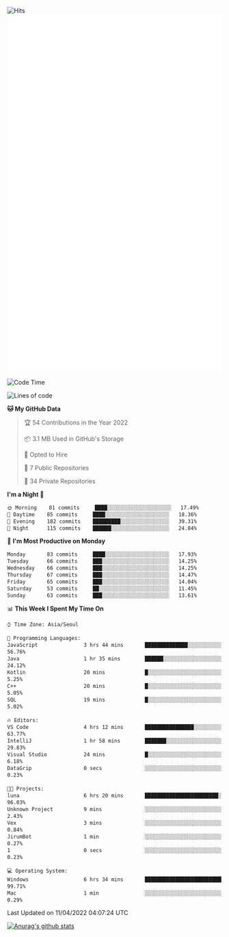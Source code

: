 ![Hits](https://hits.seeyoufarm.com/api/count/incr/badge.svg?url=https%3A%2F%2Fgithub.com%2Fkokose1234&count_bg=%2379C83D&title_bg=%23555555&icon=apple.svg&icon_color=%23E7E7E7&title=hits&edge_flat=false)
<br/>
![Metrics](https://github.com/kokose1234/kokose1234/blob/main/github-metrics.svg)

<!--START_SECTION:waka-->
![Code Time](http://img.shields.io/badge/Code%20Time-620%20hrs%204%20mins-blue)

![Lines of code](https://img.shields.io/badge/From%20Hello%20World%20I%27ve%20Written-2%20Million%20lines%20of%20code-blue)

**🐱 My GitHub Data** 

> 🏆 54 Contributions in the Year 2022
 > 
> 📦 3.1 MB Used in GitHub's Storage 
 > 
> 💼 Opted to Hire
 > 
> 📜 7 Public Repositories 
 > 
> 🔑 34 Private Repositories  
 > 
**I'm a Night 🦉** 

```text
🌞 Morning    81 commits     ████░░░░░░░░░░░░░░░░░░░░░   17.49% 
🌆 Daytime    85 commits     ████░░░░░░░░░░░░░░░░░░░░░   18.36% 
🌃 Evening    182 commits    █████████░░░░░░░░░░░░░░░░   39.31% 
🌙 Night      115 commits    ██████░░░░░░░░░░░░░░░░░░░   24.84%

```
📅 **I'm Most Productive on Monday** 

```text
Monday       83 commits     ████░░░░░░░░░░░░░░░░░░░░░   17.93% 
Tuesday      66 commits     ███░░░░░░░░░░░░░░░░░░░░░░   14.25% 
Wednesday    66 commits     ███░░░░░░░░░░░░░░░░░░░░░░   14.25% 
Thursday     67 commits     ███░░░░░░░░░░░░░░░░░░░░░░   14.47% 
Friday       65 commits     ███░░░░░░░░░░░░░░░░░░░░░░   14.04% 
Saturday     53 commits     ██░░░░░░░░░░░░░░░░░░░░░░░   11.45% 
Sunday       63 commits     ███░░░░░░░░░░░░░░░░░░░░░░   13.61%

```


📊 **This Week I Spent My Time On** 

```text
⌚︎ Time Zone: Asia/Seoul

💬 Programming Languages: 
JavaScript               3 hrs 44 mins       ██████████████░░░░░░░░░░░   56.76% 
Java                     1 hr 35 mins        ██████░░░░░░░░░░░░░░░░░░░   24.12% 
Kotlin                   20 mins             █░░░░░░░░░░░░░░░░░░░░░░░░   5.25% 
C++                      20 mins             █░░░░░░░░░░░░░░░░░░░░░░░░   5.05% 
SQL                      19 mins             █░░░░░░░░░░░░░░░░░░░░░░░░   5.02%

🔥 Editors: 
VS Code                  4 hrs 12 mins       ████████████████░░░░░░░░░   63.77% 
IntelliJ                 1 hr 58 mins        ███████░░░░░░░░░░░░░░░░░░   29.83% 
Visual Studio            24 mins             █░░░░░░░░░░░░░░░░░░░░░░░░   6.18% 
DataGrip                 0 secs              ░░░░░░░░░░░░░░░░░░░░░░░░░   0.23%

🐱‍💻 Projects: 
luna                     6 hrs 20 mins       ████████████████████████░   96.03% 
Unknown Project          9 mins              ░░░░░░░░░░░░░░░░░░░░░░░░░   2.43% 
Vex                      3 mins              ░░░░░░░░░░░░░░░░░░░░░░░░░   0.84% 
JirumBot                 1 min               ░░░░░░░░░░░░░░░░░░░░░░░░░   0.27% 
1                        0 secs              ░░░░░░░░░░░░░░░░░░░░░░░░░   0.23%

💻 Operating System: 
Windows                  6 hrs 34 mins       █████████████████████████   99.71% 
Mac                      1 min               ░░░░░░░░░░░░░░░░░░░░░░░░░   0.29%

```


 Last Updated on 11/04/2022 04:07:24 UTC
<!--END_SECTION:waka-->

[![Anurag's github stats](https://github-readme-stats.vercel.app/api?username=kokose1234&theme=dracula)](https://github.com/anuraghazra/github-readme-stats)



	
